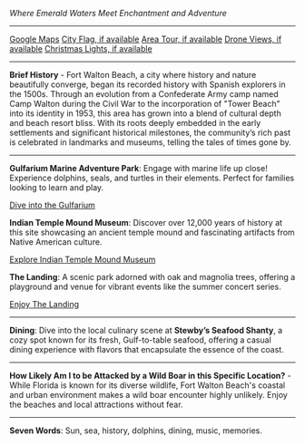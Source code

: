 *Where Emerald Waters Meet Enchantment and Adventure*

---

[Google Maps](https://www.google.com/maps/place/Fort+Walton+Beach,+FL/data=!3m1!1e3)
[City Flag, if available](https://www.google.com/search?tbm=isch&q=Fort+Walton+Beach+FL+Flag+Picture)
[Area Tour, if available](https://www.youtube.com/results?search_query=Fort+Walton+Beach+FL+4k+tour)
[Drone Views, if available](https://www.youtube.com/results?search_query=Fort+Walton+Beach+FL+4k+drone)
[Christmas Lights, if available](https://www.youtube.com/results?search_query=Fort+Walton+Beach+FL+christmas+lights)

---

**Brief History** - Fort Walton Beach, a city where history and nature beautifully converge, began its recorded history with Spanish explorers in the 1500s. Through an evolution from a Confederate Army camp named Camp Walton during the Civil War to the incorporation of "Tower Beach" into its identity in 1953, this area has grown into a blend of cultural depth and beach resort bliss. With its roots deeply embedded in the early settlements and significant historical milestones, the community’s rich past is celebrated in landmarks and museums, telling the tales of times gone by.

---

**Gulfarium Marine Adventure Park**: Engage with marine life up close! Experience dolphins, seals, and turtles in their elements. Perfect for families looking to learn and play.

  [Dive into the Gulfarium](https://www.youtube.com/results?search_query=Fort+Walton+Beach+FL+Gulfarium+Marine+Adventure+Park)

**Indian Temple Mound Museum**: Discover over 12,000 years of history at this site showcasing an ancient temple mound and fascinating artifacts from Native American culture.

  [Explore Indian Temple Mound Museum](https://www.youtube.com/results?search_query=Fort+Walton+Beach+FL+Indian+Temple+Mound+Museum)

**The Landing**: A scenic park adorned with oak and magnolia trees, offering a playground and venue for vibrant events like the summer concert series.

  [Enjoy The Landing](https://www.youtube.com/results?search_query=Fort+Walton+Beach+FL+The+Landing)

---

**Dining**: Dive into the local culinary scene at **Stewby’s Seafood Shanty**, a cozy spot known for its fresh, Gulf-to-table seafood, offering a casual dining experience with flavors that encapsulate the essence of the coast.

---

**How Likely Am I to be Attacked by a Wild Boar in this Specific Location?** - While Florida is known for its diverse wildlife, Fort Walton Beach's coastal and urban environment makes a wild boar encounter highly unlikely. Enjoy the beaches and local attractions without fear.

---

**Seven Words**: Sun, sea, history, dolphins, dining, music, memories.